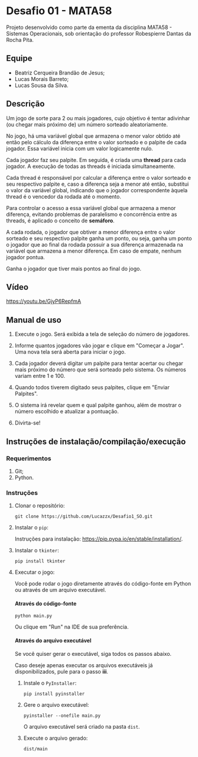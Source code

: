 # Desafio 01 - MATA58

Projeto desenvolvido como parte da ementa da disciplina MATA58 - Sistemas Operacionais, sob orientação do professor Robespierre Dantas da Rocha Pita.

## Equipe

* Beatriz Cerqueira Brandão de Jesus;
* Lucas Morais Barreto;
* Lucas Sousa da Silva.

## Descrição

Um jogo de sorte para 2 ou mais jogadores, cujo objetivo é tentar adivinhar (ou chegar mais próximo de) um número sorteado aleatoriamente.

No jogo, há uma variável global que armazena o menor valor obtido até então pelo cálculo da diferença entre o valor sorteado e o palpite de cada jogador. Essa variável inicia com um valor logicamente nulo.

Cada jogador faz seu palpite. Em seguida, é criada uma **thread** para cada jogador. A execução de todas as threads é iniciada simultaneamente.

Cada thread é responsável por calcular a diferença entre o valor sorteado e seu respectivo palpite e, caso a diferença seja a menor até então, substitui o valor da variável global, indicando que o jogador correspondente àquela thread é o vencedor da rodada até o momento.

Para controlar o acesso a essa variável global que armazena a menor diferença, evitando problemas de paralelismo e concorrência entre as threads, é aplicado o conceito de **semáforo**.

A cada rodada, o jogador que obtiver a menor diferença entre o valor sorteado e seu respectivo palpite ganha um ponto, ou seja, ganha um ponto o jogador que ao final da rodada possuir a sua diferença armazenada na variável que armazena a menor diferença. Em caso de empate, nenhum jogador pontua.

Ganha o jogador que tiver mais pontos ao final do jogo.

## Vídeo
https://youtu.be/GjyP6RepfmA

## Manual de uso

1. Execute o jogo. Será exibida a tela de seleção do número de jogadores.

2. Informe quantos jogadores vão jogar e clique em "Começar a Jogar". Uma nova tela será aberta para iniciar o jogo.

3. Cada jogador deverá digitar um palpite para tentar acertar ou chegar mais próximo do número que será sorteado pelo sistema. Os números variam entre 1 e 100.

4. Quando todos tiverem digitado seus palpites, clique em "Enviar Palpites".

5. O sistema irá revelar quem e qual palpite ganhou, além de mostrar o número escolhido e atualizar a pontuação.

6. Divirta-se!


## Instruções de instalação/compilação/execução

### Requerimentos

1. Git;
1. Python.

### Instruções


1. Clonar o repositório:

    ```
    git clone https://github.com/Lucazzx/Desafio1_SO.git
    ```

1. Instalar o `pip`:

    Instruções para instalação: https://pip.pypa.io/en/stable/installation/.


1. Instalar o `tkinter`:

    ```
    pip install tkinter
    ```

1. Executar o jogo:

    Você pode rodar o jogo diretamente através do código-fonte em Python ou através de um arquivo executável.

    #### Através do código-fonte

    ```
    python main.py
    ```

    Ou clique em "Run" na IDE de sua preferência.

    #### Através do arquivo executável

    Se você quiser gerar o executável, siga todos os passos abaixo. 

    Caso deseje apenas executar os arquivos executáveis já disponibilizados, pule para o passo **iii**.

    1. Instale o `PyInstaller`:

        ```
        pip install pyinstaller
        ```

    1. Gere o arquivo executável:

        ```
        pyinstaller --onefile main.py
        ```

        O arquivo executável será criado na pasta `dist`.

    1. Execute o arquivo gerado:

        ```
        dist/main
        ```
